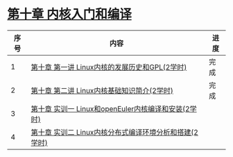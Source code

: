 # [第十章 内核入门和编译](./)

| 序号 | 内容                                            | 进度 |
| ---- | ----------------------------------------------- | ---- |
| 1    | [第十章 第一讲 Linux内核的发展历史和GPL(2学时)](./class1) | 完成 |
| 2    | [第十章 第二讲 Linux内核基础知识简介(2学时)](./class2) | 完成 |
| 3   | [第十章 实训一 Linux和openEuler内核编译和安装(2学时)](./lab/class1)            |  |
| 4    | [第十章 实训二 Linux内核分布式编译环境分析和搭建(2学时)](./lab/class2)            |  |
